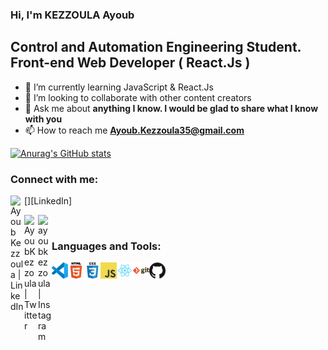 ### Hi, I'm KEZZOULA Ayoub


## Control and Automation Engineering Student. Front-end Web Developer ( React.Js ) 

- 🌱 I’m currently learning JavaScript & React.Js
- 👯 I’m looking to collaborate with other content creators
- 💬 Ask me about **anything I know. I would be glad to share what I know with you**
- 📫 How to reach me **Ayoub.Kezzoula35@gmail.com**


[![Anurag's GitHub stats](https://github-readme-stats.vercel.app/api?username=AyoubKezzoula&theme=radical&count_private=true)](https://github.com/anuraghazra/github-readme-stats)


### Connect with me:

[<img align="left" alt="Ayoub Kezzoula | LinkedIn " width="22px" src="https://cdn.jsdelivr.net/npm/simple-icons@v3/icons/linkedin.svg" />][LinkedIn]

[<img align="left" alt="AyoubKezzoula | Twitter" width="22px" src="https://cdn.jsdelivr.net/npm/simple-icons@v3/icons/twitter.svg" />][twitter]

[<img align="left" alt="ayoubkezzoula | Instagram" width="22px" src="https://cdn.jsdelivr.net/npm/simple-icons@v3/icons/instagram.svg" />][instagram]

<br />

### Languages and Tools:

<img align="left" alt="Visual Studio Code" width="26px" src="https://raw.githubusercontent.com/github/explore/80688e429a7d4ef2fca1e82350fe8e3517d3494d/topics/visual-studio-code/visual-studio-code.png" />

<img align="left" alt="HTML5" width="26px" src="https://raw.githubusercontent.com/github/explore/80688e429a7d4ef2fca1e82350fe8e3517d3494d/topics/html/html.png" />

<img align="left" alt="CSS3" width="26px" src="https://raw.githubusercontent.com/github/explore/80688e429a7d4ef2fca1e82350fe8e3517d3494d/topics/css/css.png" />

<img align="left" alt="JavaScript" width="26px" src="https://raw.githubusercontent.com/github/explore/80688e429a7d4ef2fca1e82350fe8e3517d3494d/topics/javascript/javascript.png" />


<img align="left" alt="React" width="26px" src="https://raw.githubusercontent.com/github/explore/80688e429a7d4ef2fca1e82350fe8e3517d3494d/topics/react/react.png" />

<img align="left" alt="Git" width="26px" src="https://raw.githubusercontent.com/github/explore/80688e429a7d4ef2fca1e82350fe8e3517d3494d/topics/git/git.png" />

<img align="left" alt="GitHub" width="26px" src="https://raw.githubusercontent.com/github/explore/78df643247d429f6cc873026c0622819ad797942/topics/github/github.png" />

<br />
<br />

[twitter]: https://twitter.com/AyoubKezzoula
[instagram]: https://instagram.com/ayoubkezzoula

